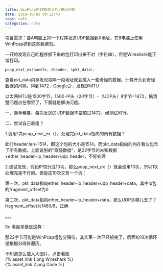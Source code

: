 ```yaml
---
title: WinPcap的IP报文分片/重组问题
date: 2019-10-03 00:12:43
tags: note
categories: note
---
```


项目需求：要A电脑上的一个程序发送UDP数据到X地址，在B电脑上使用WinPcap抓到这些数据包。


一开始发现自己的程序抓下来的包打印出来不对（字符串），但是Wireshark能正常打印。
```c
pcap_next_ex(handle, &header, &pkt_data);
```
查看pkt_data内存发现每隔一段地址就会插入一些奇怪的数据，计算开头到奇怪数据的间隔，得到1472，Google之，发现是MTU：

以太网MTU是1500字节，1500-IP头（20字节）-（UDP头）8字节=1472，搞清楚问题出在哪里了，下面就是解决问题。
<!--more-->


一、简单粗暴，每次发送的UDP数据不要超过1472，经测试可行。

二、尝试自己重组？

1.调用1次pcap_next_ex（），处理完pkt_data指向的所有数据？

此时header.len=1514，即这个包的大小是1514。而pkt_data指向的内存看似包含了所有数据，上面说到的”奇怪数据“，是22字节的未知数据+ether_header+ip_header+udp_header，不好处理

2.调试发现，假设IP包分成10块，那么pcap_next_ex（）就会调用10次，所以1次处理完是不行的。但是这10次又有一个坑：

第一次，pkt_data指向ether_header+ip_header+udp_header+data，其中ip包的fragment_offset为0

第二次，pkt_data指向ether_header+ip_header+data，那么UDP头哪儿去了？fragment_offset为1480/8，正确

。。。

So 看起来像是这样：

那22字节可能是WinPcap组包分隔符，其实第一次已经抓完了，后面的10次循环是根据分隔符遍历。

不知道怎么插入大图片，点击看图  
{% asset_link 1.png Wireshark %}  
{% asset_link 2.png Code %} 



